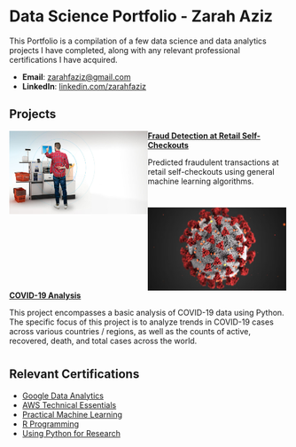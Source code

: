 # Data Science Portfolio - Zarah Aziz
This Portfolio is a compilation of a few data science and data analytics projects I have completed, along with any relevant professional certifications I have acquired.

- **Email**: [zarahfaziz@gmail.com](zarahfaziz@gmail.com)
- **LinkedIn**: [linkedin.com/zarahfaziz](https://www.linkedin.com/in/zarahfaziz/)


## Projects

<img align="left" width="250" height="150" src="https://github.com/zarahfaziz/Portfolio/blob/main/Images/fraud-detection.jpeg"> **[Fraud Detection at Retail Self-Checkouts](https://github.com/zarahfaziz/fraud-detection-project)**

Predicted fraudulent transactions at retail self-checkouts using general machine learning algorithms.


#


<img align="left" width="250" height="150" src="https://github.com/zarahfaziz/Portfolio/blob/main/Images/covid19-analysis.png"> **[COVID-19 Analysis](https://github.com/zarahfaziz/COVID19-analysis)**

This project encompasses a basic analysis of COVID-19 data using Python. The specific focus of this project is to analyze trends in COVID-19 cases across various countries / regions, as well as the counts of active, recovered, death, and total cases across the world.


#



## Relevant Certifications

- [Google Data Analytics](https://github.com/zarahfaziz/Portfolio/blob/main/Certificates/Google_DataAnalyticsSpecialization.pdf)
- [AWS Technical Essentials](https://github.com/zarahfaziz/Portfolio/blob/main/Certificates/AWS_TechnicalEssentials.pdf)
- [Practical Machine Learning](https://github.com/zarahfaziz/Portfolio/blob/main/Certificates/JHU_PracticalMachineLearning.pdf)
- [R Programming](https://github.com/zarahfaziz/Portfolio/blob/main/Certificates/JHU_RProgramming.pdf)
- [Using Python for Research](https://github.com/zarahfaziz/Portfolio/blob/main/Certificates/PythonResearch_HarvardX.pdf)
